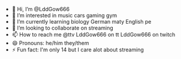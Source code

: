 - 👋 Hi, I’m @LddGow666
- 👀 I’m interested in music cars gaming gym 
- 🌱 I’m currently learning biology German maty English pe 
- 💞️ I’m looking to collaborate on streaming 
- 📫 How to reach me @ttv LddGow666 on tt LddGow666 on twitch 
- 😄 Pronouns: he/him they/them
- ⚡ Fun fact: I'm only 14 but I care alot about streaming 

<!---
LddGow666/LddGow666 is a ✨ special ✨ repository because its `README.md` (this file) appears on your GitHub profile.
You can click the Preview link to take a look at your changes.
--->
